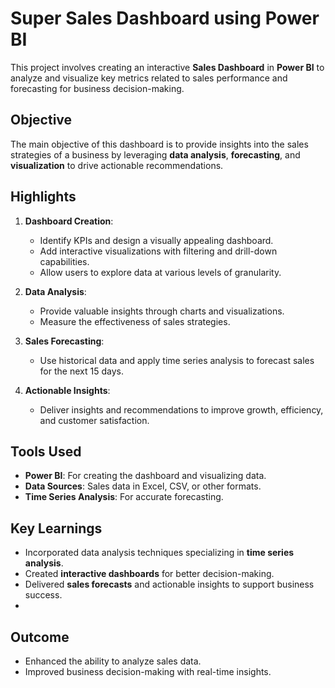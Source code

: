 # Super Sales Dashboard using Power BI  

This project involves creating an interactive **Sales Dashboard** in **Power BI** to analyze and visualize key metrics related to sales performance and forecasting for business decision-making.  

## Objective  

The main objective of this dashboard is to provide insights into the sales strategies of a business by leveraging **data analysis**, **forecasting**, and **visualization** to drive actionable recommendations.  

## Highlights  

1. **Dashboard Creation**:  
   - Identify KPIs and design a visually appealing dashboard.  
   - Add interactive visualizations with filtering and drill-down capabilities.  
   - Allow users to explore data at various levels of granularity.  

2. **Data Analysis**:  
   - Provide valuable insights through charts and visualizations.  
   - Measure the effectiveness of sales strategies.  

3. **Sales Forecasting**:  
   - Use historical data and apply time series analysis to forecast sales for the next 15 days.  

4. **Actionable Insights**:  
   - Deliver insights and recommendations to improve growth, efficiency, and customer satisfaction.  

## Tools Used  

- **Power BI**: For creating the dashboard and visualizing data.  
- **Data Sources**: Sales data in Excel, CSV, or other formats.  
- **Time Series Analysis**: For accurate forecasting.  

## Key Learnings  

- Incorporated data analysis techniques specializing in **time series analysis**.  
- Created **interactive dashboards** for better decision-making.  
- Delivered **sales forecasts** and actionable insights to support business success.
- 
## Outcome  

- Enhanced the ability to analyze sales data.  
- Improved business decision-making with real-time insights.  
